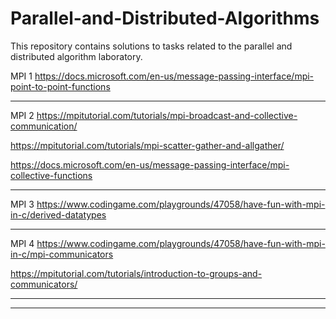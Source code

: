 # Parallel-and-Distributed-Algorithms

This repository contains solutions to tasks related to the parallel and distributed algorithm laboratory.


MPI 1 https://docs.microsoft.com/en-us/message-passing-interface/mpi-point-to-point-functions

--------------------------

MPI 2 https://mpitutorial.com/tutorials/mpi-broadcast-and-collective-communication/

  https://mpitutorial.com/tutorials/mpi-scatter-gather-and-allgather/  
      
  https://docs.microsoft.com/en-us/message-passing-interface/mpi-collective-functions
  
  -----------------------------------------

MPI 3 https://www.codingame.com/playgrounds/47058/have-fun-with-mpi-in-c/derived-datatypes

---------------------------------------------

MPI 4  https://www.codingame.com/playgrounds/47058/have-fun-with-mpi-in-c/mpi-communicators

   https://mpitutorial.com/tutorials/introduction-to-groups-and-communicators/
   
   ------------------------------------

---
